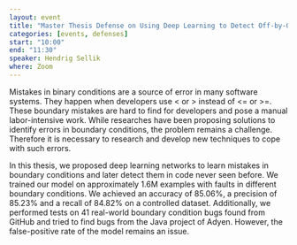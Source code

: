 ```yaml
---
layout: event
title: "Master Thesis Defense on Using Deep Learning to Detect Off-by-One Errors in Java Source Code"
categories: [events, defenses]
start: "10:00"
end: "11:30"
speaker: Hendrig Sellik
where: Zoom
---
```


Mistakes in binary conditions are a source of error in many software systems. They happen when developers use < or > instead of <= or >=. These boundary mistakes are hard to find for developers and pose a manual labor-intensive work. While researches have been proposing solutions to identify errors in boundary conditions, the problem remains a challenge. Therefore it is necessary to research and develop new techniques to cope with such errors.

In this thesis, we proposed deep learning networks to learn mistakes in boundary conditions and later detect them in code never seen before. We trained our model on approximately 1.6M examples with faults in different boundary conditions. We achieved an accuracy of 85.06\%, a precision of 85.23\% and a recall of 84.82\% on a controlled dataset. Additionally, we performed tests on 41 real-world boundary condition bugs found from GitHub and tried to find bugs from the Java project of Adyen. However, the false-positive rate of the model remains an issue.
